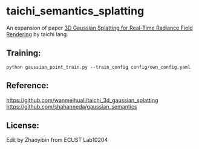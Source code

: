 # taichi_semantics_splatting
An  expansion of paper [3D Gaussian Splatting
for Real-Time Radiance Field Rendering](https://repo-sam.inria.fr/fungraph/3d-gaussian-splatting/) by taichi lang. 


## Training:
```
python gaussian_point_train.py --train_config config/own_config.yaml
```
## Reference:
https://github.com/wanmeihuali/taichi_3d_gaussian_splatting
https://github.com/shahanneda/gaussian_semantics  

## License:
Edit by Zhaoyibin from ECUST Lab10204
